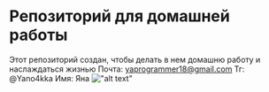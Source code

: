 # Репозиторий для домашней работы

Этот репозиторий создан, чтобы делать в нем домашню работу и наслаждаться жизнью
Почта: yaprogrammer18@gmail.com
Тг: @Yano4kka
Имя: Яна
!["alt text"](https://www.google.com/url?sa=i&url=https%3A%2F%2Fwww.reddit.com%2Fr%2Fgithub%2Fcomments%2F1grm5so%2Fthe_only_purpose_of_github_to_download_files%2F%3Ftl%3Dru&psig=AOvVaw3Cp-4ioSerm7gXG-8Bd-PY&ust=1757792849635000&source=images&cd=vfe&opi=89978449&ved=0CBUQjRxqFwoTCKi7yOv-048DFQAAAAAdAAAAABAK)
